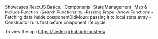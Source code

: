 Showcases ReactJS Basics.
-Components
-State Management
-Map & Include Function
-Search Functionality
-Passing Props
-Arrow Functions 
-Fetching data inside componentDidMount passing it to local state array
-Constructor runs first before component life cycle

To view the app
https://sieder.github.io/monsters/


